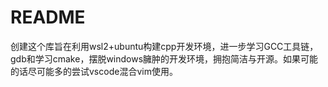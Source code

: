 # README
创建这个库旨在利用wsl2+ubuntu构建cpp开发环境，进一步学习GCC工具链，gdb和学习cmake，摆脱windows臃肿的开发环境，拥抱简洁与开源。如果可能的话尽可能多的尝试vscode混合vim使用。
